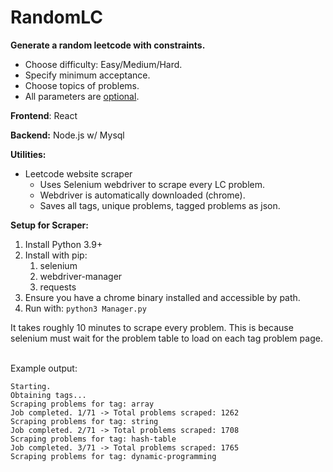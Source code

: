 # RandomLC
**Generate a random leetcode with constraints.**
* Choose difficulty: Easy/Medium/Hard.
* Specify minimum acceptance.
* Choose topics of problems.
* All parameters are <u>optional</u>.

**Frontend**: React

**Backend:** Node.js w/ Mysql

**Utilities:**
* Leetcode website scraper
  * Uses Selenium webdriver to scrape every LC problem.
  * Webdriver is automatically downloaded (chrome).
  * Saves all tags, unique problems, tagged problems as json.

**Setup for Scraper:**

1. Install Python 3.9+
2. Install with pip:
   1. selenium
   2. webdriver-manager
   3. requests
3. Ensure you have a chrome binary installed and accessible by path.
4. Run with: ```python3 Manager.py```

It takes roughly 10 minutes to scrape every problem. This is because selenium must wait for the problem table to load on each tag problem page. 

\
Example output:
```
Starting.
Obtaining tags...
Scraping problems for tag: array
Job completed. 1/71 -> Total problems scraped: 1262
Scraping problems for tag: string
Job completed. 2/71 -> Total problems scraped: 1708
Scraping problems for tag: hash-table
Job completed. 3/71 -> Total problems scraped: 1765
Scraping problems for tag: dynamic-programming
```